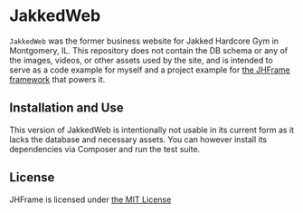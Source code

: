 # JakkedWeb

`JakkedWeb` was the former business website for Jakked Hardcore Gym in Montgomery, IL.  This repository
does not contain the DB schema or any of the images, videos, or other assets
used by the site, and is intended to serve as a code example for myself and a
project example for [the JHFrame framework](https://github.com/rakelley/jhframe)
that powers it.


## Installation and Use
This version of JakkedWeb is intentionally not usable in its current form as it
lacks the database and necessary assets.  You can however install its
dependencies via Composer and run the test suite.


## License
JHFrame is licensed under [the MIT License](http://opensource.org/licenses/MIT)
